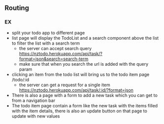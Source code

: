 ## Routing

### EX
- split your todo app to different page
- list page will display the TodoList and a search component above the list to filter the list with a search term
  * the server can accept search query https://nztodo.herokuapp.com/api/task/?format=json&search=search-term
  * make sure that when you search the url is added with the query param
- clicking an item from the todo list will bring us to the todo item page /todo/:id
  * the server can get a request for a single item https://nztodo.herokuapp.com/api/task/:id/?format=json
- There is also a page with a form to add a new task which you can get to from a navigation bar
- The todo item page contain a form like the new task with the items filled with the item details, there is also an update button on that page to update with new values